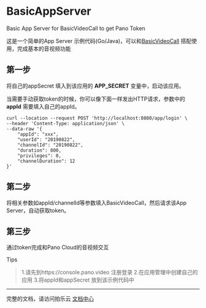 # BasicAppServer
Basic App Server for BasicVideoCall to get Pano Token

这是一个简单的App Server 示例代码(Go/Java)，可以和[BasicVideoCall](https://github.com/PanoVideo/video-call-samples.git) 搭配使用，完成基本的音视频功能
## 第一步 
将自己的appSecret 填入到该应用的 **APP_SECRET** 变量中，启动该应用。

当需要手动获取token的时候，你可以像下面一样发出HTTP请求，参数中的**appId** 需要填入自己的appId。

```shell script
curl --location --request POST 'http://localhost:8080/app/login' \
--header 'Content-Type: application/json' \
--data-raw '{
    "appId": "xxx", 
    "userId": "20190822",
    "channelId": "20190822",
    "duration": 800,
    "privileges": 0,
    "channelDuration": 12
}'
```
## 第二步
将相关参数如appId/channelId等参数填入BasicVideoCall，然后请求该App Server，自动获取token。


## 第三步
通过token完成和Pano Cloud的音视频交互

Tips
>1.请先到https://console.pano.video 注册登录
>2.在应用管理中创建自己的应用
>3.将appId和appSecret 放到该示例代码中

---
完整的文档，请访问拍乐云 [文档中心](https://developer.pano.video/getting-started/intro/)
